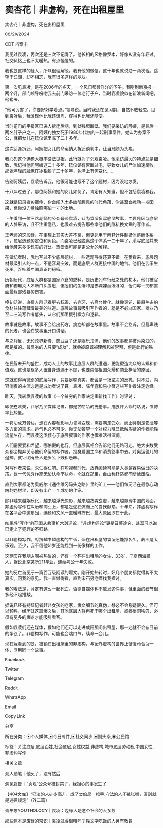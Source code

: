 # 卖杏花｜非虚构，死在出租屋里

卖杏花｜非虚构，死在出租屋里

08/20/2024

CDT 档案卡













我见过袁凌，两次还是三次不记得了。他长相的风格像罗本，好像从没有年轻过。社交风格上也不太暖热，有点怪怪的。

我也是这样的怪人，所以很理解他。我有他的微信，这十年也就说过一两次话。遥望于江湖，却不相忘，我有很多这样的朋友。

第一次见袁凌，是在2006年的冬天，一个风日都懒洋洋的下午。我刚到新京报一两个月，部门领导吩咐我去前门采访一位老钉子户，当时袁凌貌似在新浪新闻吧，他也去。

“他可厉害了，你要好好学着点。”领导说。当时我还在见习期，自然不敢轻忽。见到袁凌后，我发现他比我还谦卑，穿得也比我还随便。

当时前门的平房区已进入拆迁后期，到处残垣断壁。我们要采访的阿姨，是最后一两名钉子户之一。阿姨的独女死于1980年代初的一起刑事案件，她认为办案不公，就把女儿在殡仪馆里冻了二十多年。

这次适逢拆迁，阿姨把女儿的命案纳入拆迁谈判中，让当局颇为头疼。

我心知这个选题大概率没法见报，此行就为了旁观袁凌。他采访最大的特点就是细致，我记得他问阿姨这二十多年，殡仪馆有否断过电，导致女儿的尸体加速腐败。那张年轻的脸庞在冰柜锁了二十多年，色泽上有何变化……

告别阿姨后，袁凌告诉我，他很可能也写不了这个题材，因为没地方发。

十八年过去了，那位阿姨和她的女儿如何了，肯定有人知道，但不包括袁凌和我。

这就是记录者的宿命，你会闯入太多幽暗腥臭的时代角落，你甚至会扰动一点因果，但你没力量烛照哪怕一寸的土地。

上午看到一位王路老师的公众号谈袁凌，认为袁凌多写底层故事，主要是因为底层的人好采访，且不注重隐私，也很难去提告那些拿他们的隐私换文章的写作者。

王老师的这段话，在事理上其实大差不离，但更适用于解释计件制媒体薪酬体系下，底层选题的定位和角色。而袁凌已经脱离这个体系一二十年了，采写底层并未给他带来多少现实的好处。热爱很可能是更公允的解释。

在做记者时，我也写过不少底层题材，一些选题写得还算不错。在我看来，底层题材最吸引人的一点，不是容易突破，而是底层人群更接中国的地气。他们在苦乐生死里，吞吐着中国真正的秘密。

历朝历代，底层人群都是国家兴衰的燃料，是历史列车行经之处的枕木。他们被官府和御用文人不断口头宣慰，但他们的生活却是赤裸裸血淋淋的，他们每一天都直面最粗鄙残暴的伤害。

换句话说，底层人群活得更去标签、去光环、去高台教化。就像烹饪，最原生态的食材往往蕴藏着最美的味道。底层故事最吸引写作者的，就是不必向国家、商业乃至二三流写作者低头，从它们那里援引概念和逻辑。

故事就是故事。故事不会给出药方，病症却都在故事里。故事不会控诉，但最卑贱的死者，也会在故事里开口讲话。

与之相反，无论政界新贵、商业巨子还是娱乐顶流，他们的故事都是被污染过的，都是脏的。最卑劣的人只要“成功”，就会被原谅被理解和被崇拜，便是此行的铁律。

在民智未开的盛世，成功人士的故事比底层人群的遭遇，更能塑造大众的认知和价值观。这也是很多人置自身遭遇于不顾，也要崇信祖国荣耀和商业神话的原因。

这就使得再微弱的底层写作，只要足够真实，都会是一场坚决的反抗。只不过，内容消费的主流永远是成功者说了算。袁凌、陈年喜和易小荷这些写作者注定边缘。

昨天，我转发袁凌的故事《一个贫穷的作家决定重新找工作》时评说：

即便在欧美，作家乃至媒体记者，都是苦哈哈的穷差事。用股评大师的话说，值博率比较低。

一将功成万骨枯，想在内容和影响力领域变现，需要满足受众、商业特别是管控等多方面的需求。运气也必不可少。你无法奢望一个对权力明显抵触质疑的作者能靠流量生存，而袁凌这类倾心于底层叙事的作家也很难活得滋润。

人们需要爱和希望，哪怕假的也行。但底层真相会告诉他们无路可走。绝大多数受众都会抛弃关心他们命运的写作者，投身爱国主义和消费叙事中去。对奥运健儿的追捧，就证明有些人是多么下贱和愚昧。

对写作者来说，求仁得仁吧。在短视频时代，放弃阅读可能是人类最容易做出的决策。这一代优秀作家无论认命不认命，命就在那里，自由和舒适都不断被压缩。

直到大家都沦为奥威尔《通往维冈码头之路》里的矿工——他们每天活在最惊心动魄的题材里，却没有出产一个成功的作家。

除非越来越娱乐化，越来越浮光掠影，越来越故弄玄虚，越来越飘离中国的地面，非虚构写作在政治和商业上，都是逆泥石流而上的自我献祭。十年来，非虚构写作在各平台中道崩殂，选题和文风一直暧昧拧巴，最大原因即在于此。

如果将“写作“的范围从故事扩大到评论，“非虚构评论”更是日暮途穷，甚至可以说已走上了犯罪的不归路。

以非虚构写作，对抗越来越虚构的生活，活在出租屋的袁凌还能撑多久，我不是太乐观。至少，我不信他51岁还能找到一份像样的工作。

这两天在我朋友圈被热议的，还有一个死在出租屋的女生，33岁，宁夏西海固人，据说北京某所211毕业，连续考公十年失败。

她的死亡首见于一篇百万级阅读的爆文。刚开始热转时，好几个朋友都觉得其不太真实，问我的意见。我一直懒得看，直到宋石男老师找我探讨。

我的看法是，肯定有这么一起死亡，否则自媒体也不敢发这件事，但里面的细节很多经不起推敲。

据说已经有持证记者赶赴女孩的老家，爆文细节的真伪，想必不会悬疑很久。但可以预料，经历过这篇爆文后，其他底层人群再死于哪个出租屋，或者桥洞啥的，必须有更多的爆点才能吸引看客。

假如袁凌们还在媒体，假如他们还可以走进咸阳那间出租屋，那一定就不会有目前的争议了。非虚构写作，可能也会喘口气，续命一会儿。

现在我看到的是，被锁在出租屋里的非虚构，与窗外虚构的世界正慢慢苟合为一体，享用同一个故事。

Facebook

Twitter

Telegram

Reddit

WhatsApp

Email

Copy Link

分享

所在分类：⦿个人媒体,▣今日邮件,▣社交同步,▣副头条,◉公民馆

标签：关注底层,底层百姓,社会底层,女性权益,非虚构,城市底层劳动者,中国女性,非虚构写作

相关文章

观人随笔｜他死了，没有然后

洞见报告｜“贞观”公众号被封禁了，我担心的事发生了

【404文库】“犯法的人步步高升，成了文旅局一把手.守法的人不能张嘴，否则就是违反规定”（外二篇）

青年志YOUTHOLOGY｜袁凌：边缘人是这个社会的大多数

那些原本是废话的常识｜袁凌过得很糟吗？靠文字吃饭的人另有敬畏